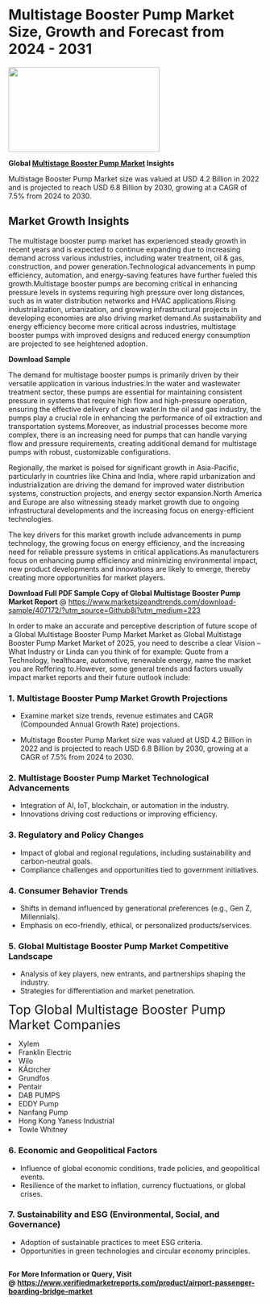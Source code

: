 <H1>Multistage Booster Pump Market Size, Growth and Forecast from 2024 - 2031</H1><img class="aligncenter size-medium wp-image-584254" src="https://thirdeyenews.in/wp-content/uploads/2024/09/Global-Market-Research-300x168.jpeg" alt="" width="300" height="168" /><p><strong>Global&nbsp;<a href="https://www.marketsizeandtrends.com/download-sample/407172/?utm_source=Github8j?utm_medium=223">Multistage Booster Pump Market</a> Insights</strong></p><p>Multistage Booster Pump Market size was valued at USD 4.2 Billion in 2022 and is projected to reach USD 6.8 Billion by 2030, growing at a CAGR of 7.5% from 2024 to 2030.</p><p><h2>Market Growth Insights</h2> The multistage booster pump market has experienced steady growth in recent years and is expected to continue expanding due to increasing demand across various industries, including water treatment, oil & gas, construction, and power generation.Technological advancements in pump efficiency, automation, and energy-saving features have further fueled this growth.Multistage booster pumps are becoming critical in enhancing pressure levels in systems requiring high pressure over long distances, such as in water distribution networks and HVAC applications.Rising industrialization, urbanization, and growing infrastructural projects in developing economies are also driving market demand.As sustainability and energy efficiency become more critical across industries, multistage booster pumps with improved designs and reduced energy consumption are projected to see heightened adoption.<p><strong>Download Sample</strong></p> <p>The demand for multistage booster pumps is primarily driven by their versatile application in various industries.In the water and wastewater treatment sector, these pumps are essential for maintaining consistent pressure in systems that require high flow and high-pressure operation, ensuring the effective delivery of clean water.In the oil and gas industry, the pumps play a crucial role in enhancing the performance of oil extraction and transportation systems.Moreover, as industrial processes become more complex, there is an increasing need for pumps that can handle varying flow and pressure requirements, creating additional demand for multistage pumps with robust, customizable configurations.</p> <p>Regionally, the market is poised for significant growth in Asia-Pacific, particularly in countries like China and India, where rapid urbanization and industrialization are driving the demand for improved water distribution systems, construction projects, and energy sector expansion.North America and Europe are also witnessing steady market growth due to ongoing infrastructural developments and the increasing focus on energy-efficient technologies.</p> <p>The key drivers for this market growth include advancements in pump technology, the growing focus on energy efficiency, and the increasing need for reliable pressure systems in critical applications.As manufacturers focus on enhancing pump efficiency and minimizing environmental impact, new product developments and innovations are likely to emerge, thereby creating more opportunities for market players.</p> <p><span class=""><strong>Download Full PDF Sample Copy of Global Multistage Booster Pump Market Report</strong> @ <a href="https://www.marketsizeandtrends.com/download-sample/407172/?utm_source=Github8j?utm_medium=223" target="_blank">https://www.marketsizeandtrends.com/download-sample/407172/?utm_source=Github8j?utm_medium=223</a></span></p><p>In order to make an accurate and perceptive description of future scope of a Global&nbsp;Multistage Booster Pump Market Market as Global&nbsp;Multistage Booster Pump Market Market of 2025, you need to describe a clear Vision &ndash; What Industry or Linda can you think of for example: Quote from a Technology, healthcare, automotive, renewable energy, name the market you are Reffering to.However, some general trends and factors usually impact market reports and their future outlook include:</p><h3>1.&nbsp;<strong>Multistage Booster Pump Market Growth Projections</strong></h3><ul><li>Examine market size trends, revenue estimates and CAGR (Compounded Annual Growth Rate) projections.</li><li><p>Multistage Booster Pump Market size was valued at USD 4.2 Billion in 2022 and is projected to reach USD 6.8 Billion by 2030, growing at a CAGR of 7.5% from 2024 to 2030.</p></li></ul><h3>2.&nbsp;<strong>Multistage Booster Pump Market Technological Advancements</strong></h3><ul><li>Integration of AI, IoT, blockchain, or automation in the industry.</li><li>Innovations driving cost reductions or improving efficiency.</li></ul><h3>3.&nbsp;<strong>Regulatory and Policy Changes</strong></h3><ul><li>Impact of global and regional regulations, including sustainability and carbon-neutral goals.</li><li>Compliance challenges and opportunities tied to government initiatives.</li></ul><h3>4.&nbsp;<strong>Consumer Behavior Trends</strong></h3><ul><li>Shifts in demand influenced by generational preferences (e.g., Gen Z, Millennials).</li><li>Emphasis on eco-friendly, ethical, or personalized products/services.</li></ul><h3>5.&nbsp;<strong>Global Multistage Booster Pump Market Competitive Landscape</strong></h3><ul><li>Analysis of key players, new entrants, and partnerships shaping the industry.</li><li>Strategies for differentiation and market penetration.</li></ul><p data-pm-slice="1 1 []"><span style="color: inherit; font-family: inherit; font-size: 25px;">Top Global Multistage Booster Pump Market Companies</span></p><div class="" data-test-id=""><p><li>Xylem</li><li> Franklin Electric</li><li> Wilo</li><li> KÃ¤rcher</li><li> Grundfos</li><li> Pentair</li><li> DAB PUMPS</li><li> EDDY Pump</li><li> Nanfang Pump</li><li> Hong Kong Yaness Industrial</li><li> Towle Whitney</li></p></div><h3>6.&nbsp;<strong>Economic and Geopolitical Factors</strong></h3><ul><li>Influence of global economic conditions, trade policies, and geopolitical events.</li><li>Resilience of the market to inflation, currency fluctuations, or global crises.</li></ul><h3>7.&nbsp;<strong>Sustainability and ESG (Environmental, Social, and Governance)</strong></h3><ul><li>Adoption of sustainable practices to meet ESG criteria.</li><li>Opportunities in green technologies and circular economy principles.</li></ul><h2><strong style="font-size: 14px;">For More Information or Query, Visit @&nbsp;</strong><a style="background-color: #ffffff; font-size: 14px;" href="https://www.marketsizeandtrends.com/report/multistage-booster-pump-market/" target="_blank">https://www.verifiedmarketreports.com/product/airport-passenger-boarding-bridge-market</a></h2>